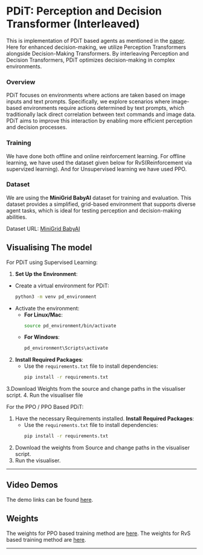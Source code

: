 # PDiT: Perception and Decision Transformer (Interleaved)

This is implementation of PDiT based agents as mentioned in the [paper](). Here for enhanced decision-making, we utilize Perception Transformers alongside Decision-Making Transformers. By interleaving Perception and Decision Transformers, PDiT optimizes decision-making in complex environments. 

### Overview
PDiT focuses on environments where actions are taken based on image inputs and text prompts. Specifically, we explore scenarios where image-based environments require actions determined by text prompts, which traditionally lack direct correlation between text commands and image data. PDiT aims to improve this interaction by enabling more efficient perception and decision processes.

### Training
We have done both offline and online reinforcement learning. For offline learning, we have used the dataset given below for RvS(Reinforcement via supervized learning). And for Unsupervised learning we have used PPO.

### Dataset
We are using the **MiniGrid BabyAI** dataset for training and evaluation. This dataset provides a simplified, grid-based environment that supports diverse agent tasks, which is ideal for testing perception and decision-making abilities.

Dataset URL: [MiniGrid BabyAI](https://minigrid.farama.org/environments/babyai/)

## Visualising The model

For PDiT using Supervised Learning:
1.  **Set Up the Environment**:
   - Create a virtual environment for PDiT:
     ```bash
     python3 -m venv pd_environment
     ```
   - Activate the environment:
     - **For Linux/Mac**:
       ```bash
       source pd_environment/bin/activate
       ```
     - **For Windows**:
       ```bash
       pd_environment\Scripts\activate
       ```

2. **Install Required Packages**:
   - Use the `requirements.txt` file to install dependencies:
     ```bash
     pip install -r requirements.txt
     ```
3.Download Weights from the source and change paths in the visualiser script.
4. Run the visualiser file

For the PPO / PPO Based PDiT:
1. Have the necessary Requirements installed.
  **Install Required Packages**:
   - Use the `requirements.txt` file to install dependencies:
     ```bash
     pip install -r requirements.txt
     ```
3. Download the weights from Source and change paths in the visualiser script.
4. Run the visualiser.

---

## Video Demos

The demo links can be found [here]().

## Weights 

The weights for PPO based training method are [here]().
The weights for RvS based training method are [here]().

---
